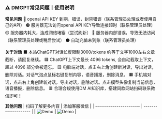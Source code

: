 ### ⚠️ DMGPT常见问题丨使用说明

**常见问题**
🔴 openai API KEY 到期，错误，封禁错误（联系管理员处理或者使用自己的API）
🟠 服务器无法访问openai API KEY导致连接超时（联系管理员处理）
🟡 服务器内耗大，造成网络堵塞（尝试刷新）
🔵 服务器内部错误，导致无法访问（联系管理员处理或稍后尝试）
⚫ 自动充值未到账（联系管理员处理）

**关于对话**
⬛ 本站ChatGPT对话长度限制3000/tokens 约等于文字1000左右文章截断，请回复继续。
🟦 ChatGPT上下文最长 4096 tokens, 会自动截取上下文，超过 4096 部分会被遗忘。
🟨 电脑端对话，点击右上角创建新对话，导出对话，删除对话。对话气泡点鼠标右键复制内容，语音播报，删除消息。
🟧 手机端对话，点击右上角创建新对话，导出对话，删除对话。点击模型头像复制当前信息，语音播报，删除信息。
🟥 合理合规使用DM AI知识库，搭建同款网站扫码联系微信即可！

**其他问题**
| 扫码了解更多内容 | 添加客服微信 |
| ----------------------- | -------------------- |
| ![Demo](https://storage.mzc77.com/storagee/dmgpt/imgs/gengduobangzhu.png) | ![Demo](https://storage.mzc77.com/storagee/dmgpt/imgs/wxxiaoerlang.png) |
